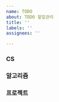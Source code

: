 ```yaml
---
name: TODO
about: TODO 할일관리
title: ''
labels: ''
assignees: ''

---
```


### CS

### 알고리즘

### 프로젝트
